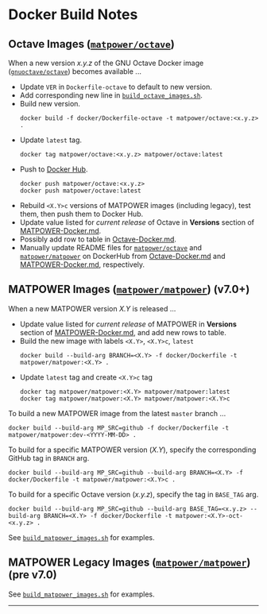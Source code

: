 Docker Build Notes
==================

Octave Images ([`matpower/octave`][1])
--------------------------------------

When a new version _x.y.z_ of the GNU Octave Docker image
([`gnuoctave/octave`][2]) becomes available ...
- Update `VER` in `Dockerfile-octave` to default to new version.
- Add corresponding new line in [`build_octave_images.sh`][3].
- Build new version.
  ```
  docker build -f docker/Dockerfile-octave -t matpower/octave:<x.y.z> .
  ```
- Update `latest` tag.
  ```
  docker tag matpower/octave:<x.y.z> matpower/octave:latest
  ```
- Push to [Docker Hub][4].
  ```
  docker push matpower/octave:<x.y.z>
  docker push matpower/octave:latest
  ```
- Rebuild `<X.Y>c` versions of MATPOWER images (including legacy), test them,
  then push them to Docker Hub.
- Update value listed for _current release_ of Octave in **Versions** section
  of [MATPOWER-Docker.md][5].
- Possibly add row to table in [Octave-Docker.md][6].
- Manually update README files for [`matpower/octave`][1] and
  [`matpower/matpower`][7] on DockerHub from [Octave-Docker.md][6] and
  [MATPOWER-Docker.md][5], respectively.


MATPOWER Images ([`matpower/matpower`][7]) (v7.0+)
------------------------------------------------

When a new MATPOWER version _X.Y_ is released ...
- Update value listed for _current release_ of MATPOWER in **Versions** section
  of [MATPOWER-Docker.md][5], and add new rows to table.
- Build the new image with labels `<X.Y>`, `<X.Y>c`, `latest` 
  ```
  docker build --build-arg BRANCH=<X.Y> -f docker/Dockerfile -t matpower/matpower:<X.Y> .
  ```
- Update `latest` tag and create `<X.Y>c` tag
  ```
  docker tag matpower/matpower:<X.Y> matpower/matpower:latest
  docker tag matpower/matpower:<X.Y> matpower/matpower:<X.Y>c
  ```

To build a new MATPOWER image from the latest `master` branch ...
```
docker build --build-arg MP_SRC=github -f docker/Dockerfile -t matpower/matpower:dev-<YYYY-MM-DD> .
```

To build for a specific MATPOWER version (_X.Y_), specify the corresponding GitHub tag
in `BRANCH` arg.
```
docker build --build-arg MP_SRC=github --build-arg BRANCH=<X.Y> -f docker/Dockerfile -t matpower/matpower:<X.Y>c .
```

To build for a specific Octave version (_x.y.z_), specify the tag in `BASE_TAG` arg.
```
docker build --build-arg MP_SRC=github --build-arg BASE_TAG=<x.y.z> --build-arg BRANCH=<X.Y> -f docker/Dockerfile -t matpower:<X.Y>-oct-<x.y.z> .
```

See [`build_matpower_images.sh`][8] for examples.

MATPOWER Legacy Images ([`matpower/matpower`][7]) (pre v7.0)
------------------------------------------------------------

See [`build_matpower_images.sh`][8] for examples.

---

[1]: https://hub.docker.com/r/matpower/octave
[2]: https://hub.docker.com/r/gnuoctave/octave
[3]: ./build_octave_images.sh
[4]: https://hub.docker.com
[5]: ./MATPOWER-Docker.md
[6]: ./Octave-Docker.md
[7]: https://hub.docker.com/r/matpower/matpower
[8]: ./build_matpower_images.sh
